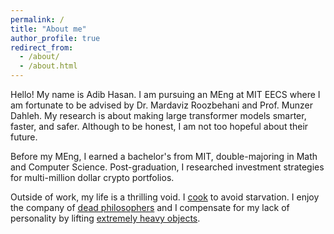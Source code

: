 ```yaml
---
permalink: /
title: "About me"
author_profile: true
redirect_from: 
  - /about/
  - /about.html
---
```


Hello! My name is Adib Hasan. I am pursuing an MEng at MIT EECS where I am fortunate to be advised by Dr. Mardaviz Roozbehani and Prof. Munzer Dahleh. My research is about making large transformer models smarter, faster, and safer. Although to be honest, I am not too hopeful about their future. 

Before my MEng, I earned a bachelor's from MIT, double-majoring in Math and Computer Science. Post-graduation, I researched investment strategies for multi-million dollar crypto portfolios. 

Outside of work, my life is a thrilling void. I [cook](https://www.instagram.com/le.spicemaster/) to avoid starvation. I enjoy the company of [dead philosophers](/reading) and I compensate for my lack of personality by lifting [extremely heavy objects](/powerlifting).
